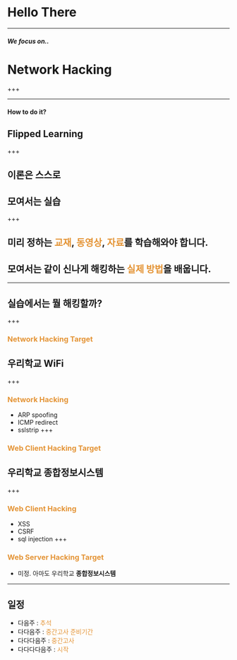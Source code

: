 # Hello There
---
#### *We focus on..*
# <span class="fragment">Network Hacking</span>
+++

---
#### How to do it?
## <span class="fragment">Flipped Learning</span>
+++
## 이론은 스스로
## <span class="fragment">모여서는 실습</span>
+++
## <span class="fragment">미리 정하는 <span style="color: #e49436">교재</span>, <span style="color: #e49436">동영상</span>, <span style="color: #e49436">자료</span>를 학습해와야 합니다.</span>
## <span class="fragment">모여서는 같이 신나게 해킹하는 <span style="color: #e49436">실제 방법</span>을 배웁니다.</span>
---
## 실습에서는 뭘 해킹할까?
+++
### <span style="color: #e49436">Network Hacking Target</span>
## <span class="fragment">우리학교 **WiFi** </span>
+++
### <span style="color: #e49436">Network Hacking</span>
* <span class="fragment">ARP spoofing</span>
* <span class="fragment">ICMP redirect</span>
* <span class="fragment">sslstrip</span>
+++
### <span style="color: #e49436">Web Client Hacking Target</span>
## <span class="fragment">우리학교 **종합정보시스템**</span>
+++
### <span style="color: #e49436">Web Client Hacking</span>
* <span class="fragment">XSS</span>
* <span class="fragment">CSRF</span>
* <span class="fragment">sql injection</span>
+++
### <span style="color: #e49436">Web Server Hacking Target</span>
* 미정. 아마도 <span class="fragment">우리학교 **종합정보시스템**</span>  
---
## 일정
* <span class="fragment">다음주 : <span style="color: #e49436">추석</span></span>
* <span class="fragment">다다음주 : <span style="color: #e49436">중간고사 준비기간</span></span>
* <span class="fragment">다다다음주 : <span style="color: #e49436">중간고사</span></span>
* <span class="fragment">다다다다음주 : <span style="color: #e49436">시작</span></span>
